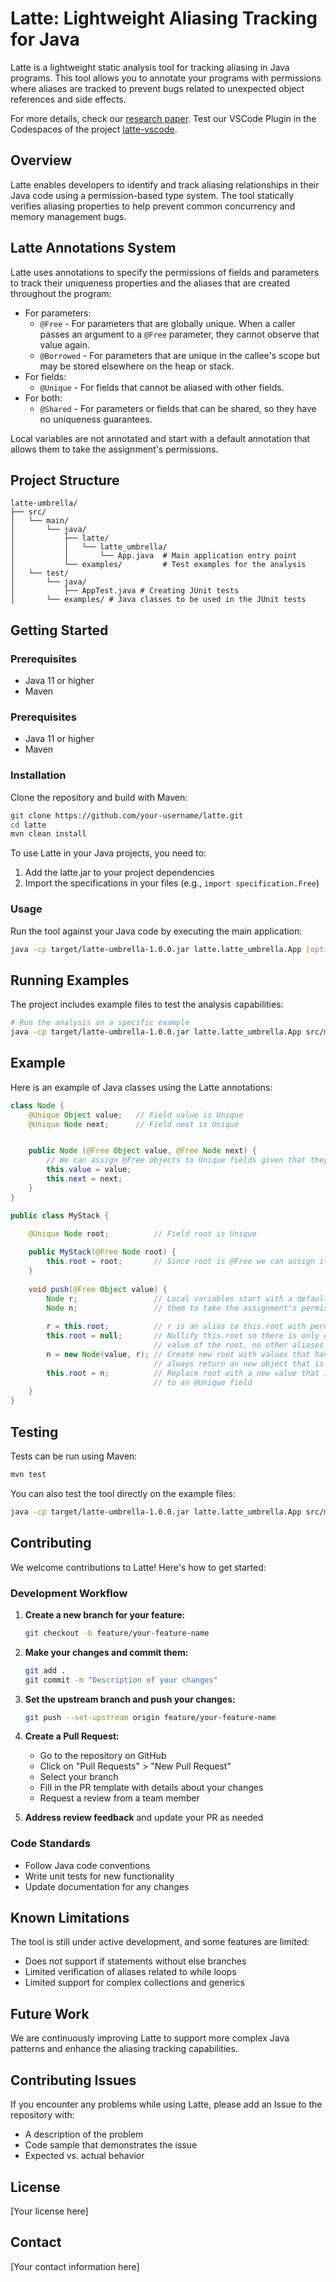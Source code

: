 # Latte: Lightweight Aliasing Tracking for Java

Latte is a lightweight static analysis tool for tracking aliasing in Java programs. This tool allows you to annotate your programs with permissions where aliases are tracked to prevent bugs related to unexpected object references and side effects.

For more details, check our [research paper](https://arxiv.org/pdf/2309.05637).
Test our VSCode Plugin in the Codespaces of the project [latte-vscode](https://github.com/CatarinaGamboa/latte-vscode).

## Overview

Latte enables developers to identify and track aliasing relationships in their Java code using a permission-based type system. The tool statically verifies aliasing properties to help prevent common concurrency and memory management bugs.

## Latte Annotations System

Latte uses annotations to specify the permissions of fields and parameters to track their uniqueness properties and the aliases that are created throughout the program:

- For parameters:
  - `@Free` - For parameters that are globally unique. When a caller passes an argument to a `@Free` parameter, they cannot observe that value again.
  - `@Borrowed` - For parameters that are unique in the callee's scope but may be stored elsewhere on the heap or stack.
- For fields:
  - `@Unique` - For fields that cannot be aliased with other fields.
- For both:
  - `@Shared` - For parameters or fields that can be shared, so they have no uniqueness guarantees.

Local variables are not annotated and start with a default annotation that allows them to take the assignment's permissions.

## Project Structure

```
latte-umbrella/
├── src/
│   └── main/
│       └── java/
│           ├── latte/
│           │   └── latte_umbrella/
│           │       └── App.java  # Main application entry point
│           └── examples/         # Test examples for the analysis
│   └── test/
│       └── java/
│           ├── AppTest.java # Creating JUnit tests
│       └── examples/ # Java classes to be used in the JUnit tests

```

## Getting Started

### Prerequisites

- Java 11 or higher
- Maven

### Prerequisites

- Java 11 or higher
- Maven

### Installation

Clone the repository and build with Maven:

```bash
git clone https://github.com/your-username/latte.git
cd latte
mvn clean install
```

To use Latte in your Java projects, you need to:
1. Add the latte.jar to your project dependencies
2. Import the specifications in your files (e.g., `import specification.Free`)


### Usage

Run the tool against your Java code by executing the main application:

```bash
java -cp target/latte-umbrella-1.0.0.jar latte.latte_umbrella.App [options] <file-to-analyze>
```

## Running Examples

The project includes example files to test the analysis capabilities:

```bash
# Run the analysis on a specific example
java -cp target/latte-umbrella-1.0.0.jar latte.latte_umbrella.App src/main/java/examples/Example1.java
```

## Example

Here is an example of Java classes using the Latte annotations:

```java
class Node {
    @Unique Object value;   // Field value is Unique
    @Unique Node next;      // Field next is Unique


    public Node (@Free Object value, @Free Node next) {
        // We can assign @Free objects to Unique fields given that they have no aliases
        this.value = value; 
        this.next = next;
    }
}

public class MyStack {

    @Unique Node root;          // Field root is Unique		
    
    public MyStack(@Free Node root) {
        this.root = root;       // Since root is @Free we can assign it to root:@Unique		
    }
    
    void push(@Free Object value) {	
        Node r;                 // Local variables start with a default annotation that allows
        Node n;                 // them to take the assignment's permissions
        
        r = this.root; 			// r is an alias to this.root with permission @Unique
        this.root = null; 		// Nullify this.root so there is only one pointer to the 
                                // value of the root, no other aliases
        n = new Node(value, r); // Create new root with values that have no aliases. The constructors  
                                // always return an new object that is @Free 
        this.root = n; 			// Replace root with a new value that is @Free and so can be assigned 
                                // to an @Unique field
    }
}
```

## Testing

Tests can be run using Maven:

```bash
mvn test
```

You can also test the tool directly on the example files:

```bash
java -cp target/latte-umbrella-1.0.0.jar latte.latte_umbrella.App src/main/java/examples/MyStack.java
```

## Contributing

We welcome contributions to Latte! Here's how to get started:

### Development Workflow

1. **Create a new branch for your feature:**
   ```bash
   git checkout -b feature/your-feature-name
   ```

2. **Make your changes and commit them:**
   ```bash
   git add .
   git commit -m "Description of your changes"
   ```

3. **Set the upstream branch and push your changes:**
   ```bash
   git push --set-upstream origin feature/your-feature-name
   ```

4. **Create a Pull Request:**
   - Go to the repository on GitHub
   - Click on "Pull Requests" > "New Pull Request"
   - Select your branch
   - Fill in the PR template with details about your changes
   - Request a review from a team member

5. **Address review feedback** and update your PR as needed

### Code Standards

- Follow Java code conventions
- Write unit tests for new functionality
- Update documentation for any changes

## Known Limitations

The tool is still under active development, and some features are limited:

- Does not support if statements without else branches
- Limited verification of aliases related to while loops
- Limited support for complex collections and generics

## Future Work

We are continuously improving Latte to support more complex Java patterns and enhance the aliasing tracking capabilities.

## Contributing Issues

If you encounter any problems while using Latte, please add an Issue to the repository with:
- A description of the problem
- Code sample that demonstrates the issue
- Expected vs. actual behavior

## License

[Your license here]

## Contact

[Your contact information here]